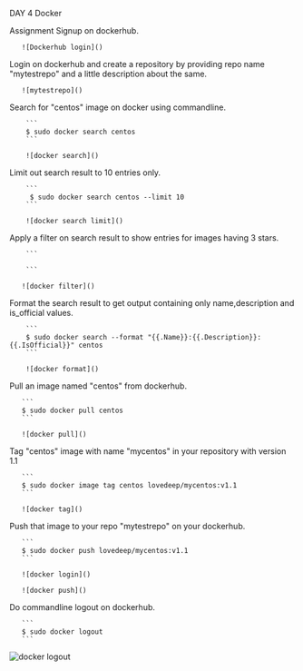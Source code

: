 DAY 4 Docker

Assignment
Signup on dockerhub. 

       ![Dockerhub login]()

Login on dockerhub and create a repository by providing repo name "mytestrepo" and a little description about the same.

       ![mytestrepo]()
 
Search for "centos" image on docker using commandline.

        ```
        $ sudo docker search centos
        ```
 
        ![docker search]()

Limit out search result to 10 entries only. 

        ```
         $ sudo docker search centos --limit 10
        ```

        ![docker search limit]()

Apply a filter on search result to show entries for images having 3 stars. 

        ```
         
        ```

       ![docker filter]()

Format the search result to get output containing only name,description and is_official values. 

        ```
        $ sudo docker search --format "{{.Name}}:{{.Description}}:{{.IsOfficial}}" centos
        ```

        ![docker format]()

Pull an image named "centos" from dockerhub. 

       ```
       $ sudo docker pull centos
       ```

       ![docker pull]()

Tag "centos" image with name "mycentos" in your repository with version 1.1 

       ```
       $ sudo docker image tag centos lovedeep/mycentos:v1.1
       ```

       ![docker tag]()

Push that image to your repo "mytestrepo" on your dockerhub. 

       ```
       $ sudo docker push lovedeep/mycentos:v1.1
       ```

       ![docker login]()

       ![docker push]()

Do commandline logout on dockerhub. 

       ```
       $ sudo docker logout
       ```


![docker logout]()
